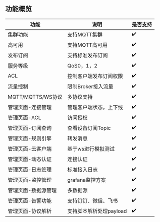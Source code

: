 ## 功能概览
| 功能 | 说明 | 是否支持 |
| --- | --- |------|
| 集群功能 | 支持MQTT集群 |  :heavy_check_mark:|
| 高可用 | 支持MQTT高可用 | :heavy_check_mark: |
| 发布订阅 | 支持标准发布订阅 |:heavy_check_mark: |
| 服务等级 | QoS0，1，2 |:heavy_check_mark: |
| ACL | 控制客户端发布订阅权限 |:heavy_check_mark: |
| 流量控制 | 限制Broker接入流量 |:heavy_check_mark: |
| MQTT/MQTTS/WS协议 | 多协议支持 |:heavy_check_mark: |
| 管理页面-连接管理 | 管理客户端状态，上下线 |:heavy_check_mark: |
| 管理页面-ACL | 访问授权 |:heavy_check_mark: |
| 管理页面-订阅查询 | 查看设备订阅Topic |:heavy_check_mark: |
| 管理页面-规则引擎 | 转发消息 |:heavy_check_mark: |
| 管理页面-云客户端 | 基于ws进行模拟测试 |:heavy_check_mark: |
| 管理页面-动态认证 | 连接认证 |:heavy_check_mark: |
| 管理页面-日志管理 | 标准接入日志 |:heavy_check_mark: |
| 管理页面-监控管理 | grafana监控方案 |:heavy_check_mark: |
| 管理页面-数据源管理 | 多数据源 |:heavy_check_mark: |
| 管理页面-告警功能 | 支持钉钉、微信、飞书 |:heavy_check_mark: |
| 管理页面-协议解析 | 支持脚本解析处理payload |:heavy_check_mark: |
